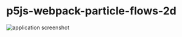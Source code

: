 # p5js-webpack-particle-flows-2d

![application screenshot](https://github.com/atorov/p5js-webpack-particle-flows-2d/blob/master/demo.png)
